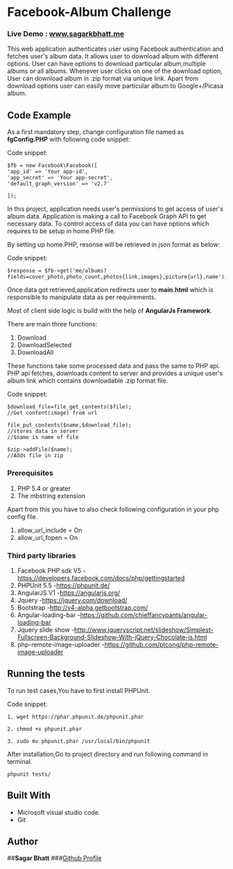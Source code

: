 # Facebook-Album Challenge
### Live Demo : www.sagarkbhatt.me

This web application authenticates user using Facebook authentication and fetches user's album data.
It allows user to download album with different options.
User can have options to download particular album,multiple albums or all albums.
Whenever user clicks on one of the download option, User can download album in .zip format via unique link.
Apart from download options user can easily move particular album to Google+/Picasa album.

## Code Example
As a first mandatory step, change configuration file named as **fgConfig.PHP** with following code snippet:

Code snippet:

```
$fb = new Facebook\Facebook([
'app_id' => 'Your app-id', 
'app_secret' => 'Your app-secret',
'default_graph_version' => 'v2.7'

]);

```
In this project, application needs user's permissions to get access of user's album data.
Application is making a call to Facebook Graph API to get necessary data.
To control access of data you can have options which requires to be setup in home.PHP file.

By setting up home.PHP, resonse will be retrieved in json format as below:

Code snippet:

```
$response = $fb->get('me/albums?fields=cover_photo,photo_count,photos{link,images},picture{url},name');

```
Once data got retrieved,application redirects user to **main.html** which is responsible to manipulate data as per requirements.

Most of client side logic is build with the help of **AngularJs Framework**. 

There are main three functions:

1. Download
2. DownloadSelected
3. DownloadAll 

These functions take some processed data and pass the same to PHP api.
PHP api fetches, downloads content to server and provides a unique user's album link which contains downloadable .zip format file. 

Code snippet:

```
$download_file=file_get_contents($file);
//Get content(image) from url

file_put_contents($name,$download_file);
//stores data in server
//$name is name of file

$zip->addFile($name);
//Adds file in zip

```
### Prerequisites

1. PHP 5.4 or greater 
2. The mbstring extension

Apart from this you have to also check following configuration in your php config file.

1. allow_url_include = On
2. allow_url_fopen = On


### Third party libraries

1. Facebook PHP sdk V5
-https://developers.facebook.com/docs/php/gettingstarted
2. PHPUnit 5.5
-https://phpunit.de/
3. AngularJS V1
-https://angularjs.org/
4. Jquery
-https://jquery.com/download/
5. Bootstrap
-http://v4-alpha.getbootstrap.com/
6. Angular-loading-bar 
-https://github.com/chieffancypants/angular-loading-bar
7. Jquery slide show
-http://www.jqueryscript.net/slideshow/Simplest-Fullscreen-Background-Slideshow-With-jQuery-Chocolate-js.html
8. php-remote-image-uploader
-https://github.com/ptcong/php-remote-image-uploader

## Running the tests

To run test cases,You have to first install PHPUnit.

Code snippet:

```
1. wget https://phar.phpunit.de/phpunit.phar

2. chmod +x phpunit.phar

3. sudo mv phpunit.phar /usr/local/bin/phpunit

```
After installation,Go to project directory and run following command in terminal.

```
phpunit tests/

``` 

## Built With

* Microsoft visual studio code.
* Git

## Author

##**Sagar Bhatt**
###[Github Profile](https://github.com/sagarkbhatt)
